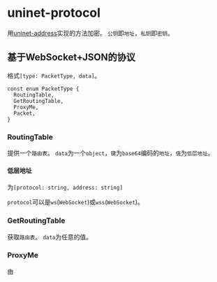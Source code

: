 # uninet-protocol

用[uninet-address](https://github.com/the-uninet/uninet-address)实现的方法加密。
`公钥`即`地址`，`私钥`即`密钥`。

## 基于WebSocket+JSON的协议

格式`[type: PacketType, data]`。

```
const enum PacketType {
  RoutingTable,
  GetRoutingTable,
  ProxyMe,
  Packet,
}
```

### RoutingTable

提供一个`路由表`。
`data`为一个`object`，`键`为`base64`编码的`地址`，`值`为`低层地址`。

#### 低层地址

为`[protocol: string, address: string]`

`protocol`可以是`ws`(`WebSocket`)或`wss`(`WebSocket`)。

### GetRoutingTable

获取`路由表`。
`data`为任意的值。

### ProxyMe

由
